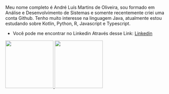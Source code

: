 Meu nome completo é André Luís Martins de Oliveira, sou formado em Análise e Desenvolvimento de Sistemas e somente recentemente criei uma conta Github.
Tenho muito interesse na linguagem Java, atualmente estou estudando sobre Kotlin, Python, R, Javascript e Typescript.
- Você pode me encontrar no Linkedin Através desse Link: <a href="https://www.linkedin.com/in/andr%C3%A9-lu%C3%ADs-martins-de-oliveira-b7a776178?lipi=urn%3Ali%3Apage%3Ad_flagship3_profile_view_base_contact_details%3BsfGtvd%2BvSae%2F3EcKbMnLJQ%3D%3D">Linkedin </a>


<div>
  <a href="https://github.com/almoliveira">
  <img height="150px" src="https://github-readme-stats.vercel.app/api?username=almoliveira&bg_color=30,e96443,904e95&title_color=fff&text_color=fff&border_radius=28"/>
  <img height="150px" src="https://github-readme-stats.vercel.app/api/top-langs/?username=almoliveira&layout=compact&langs_count=4&theme=jolly&border_radius=28"/>
  </a>
</div>

